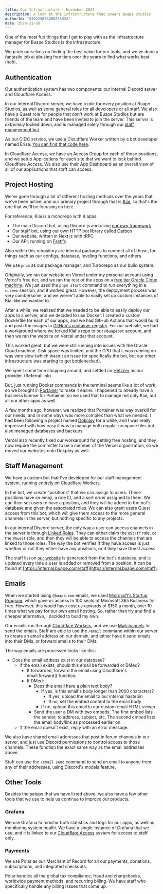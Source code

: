 ```yaml
---
title: Our Infrastructure - November 2024
description: A look at the infrastructure that powers Buape Studios
authorId: "439223656200273932"
date: 2024-11-08
---
```


One of the most fun things that I get to play with as the infrastructure manager for Buape Studios is the infrastructure.

We pride ourselves on finding the best value for our tools, and we've done a fantastic job at abusing free tiers over the years to find what works best (heh).

## Authentication

Our authentication system has two components: our internal Discord server and Cloudflare Access.

In our internal Discord server, we have a role for every position at Buape Studios, as well as some general roles for all developers or all staff. We also have a Guest role for people that don't work at Buape Studios but are friends of the team and have been invited to join the server. This server is *extremely* locked down, and is managed solely through our [staff management bot](#staff-management).

As our OIDC service, we use a Cloudflare Worker written by a bot developer named Erisa. [You can find that code here](https://github.com/Erisa/discord-oidc-worker).

In Cloudflare Access, we have an Access Group for each of those positions, and we setup Applications for each site that we want to lock behind Cloudflare Access. We also use their App Dashboard as an overall view of all of our applications that staff can access.

## Project Hosting

We've gone through a lot of different hosting methods over the years that we've been active, and our primary project through that is [Kiai](https://kiai.app), so that's the one that we'll be focusing on here.

For reference, Kiai is a monorepo with 4 apps:
- The main Discord bot, using Discord.js and using [our own framework](https://github.com/buape/utilities/tree/main/packages/lib) 
- Our staff bot, using our own HTTP bot library called [Carbon](https://carbon.buape.com)
- Our website, written in Next.js with tRPC
- Our API, running on [Fastify](https://www.fastify.io)

Also within this repository are internal packages to connect all of those, for things such as our configs, database, leveling functions, and others. 

We use `pnpm` as our package manager, and Turborepo as our build system.

Originally, we ran our website on Vercel under my personal account using Vercel's free tier, and we ran the rest of the apps on a [free tier Oracle Cloud machine](https://www.oracle.com/cloud/free/). We just used the `pnpm start` command to run everything in a `screen` session, and it worked great. However, the deployment process was very cumbersome, and we weren't able to easily set up custom instances of Kiai like we wanted to.

After a while, we realized that we needed to be able to easily deploy our apps to a server, and we decided to use Docker. I created a custom Dockerfile for each of our apps, and we had GitHub Actions that would build and push the images to [GitHub's container registry](https://docs.github.com/en/packages). For our website, we had a workaround where we forked Kiai's repo to our `@buapebot` account, and then we ran the website on Vercel under that account.

This worked great, but we were still running into issues with the Oracle Cloud machine. Disk space was limited, and the CPU that it was running on was very slow (which wasn't an issue for specifically the bot, but our other infrastructure was starting to get bottlenecked).

We spent some time shopping around, and settled on [Hetzner](https://go.buape.com/hetzner) as our provider. (Referral link)

But, just running Docker commands in the terminal seems like a lot of work, so we brought in [Portainer](https://www.portainer.io) to make it easier. I happened to already have a business license for Portainer, so we used that to manage not only Kiai, but all our other apps as well.

A few months ago, however, we realized that Portainer was way overkill for our needs, and in some ways was more complex than what we needed. I had been following a project named [Dokploy](https://dokploy.com) for a while, and I was really impressed with how easy it was to manage both regular compose files but also managed databases and backups.

Vercel also recently fixed our workaround for getting free hosting, and they now require the committer to be a member of the Vercel organization, so we moved our websites onto Dokploy as well.

## Staff Management

We have a custom bot that I've developed for our staff management system, running entirely on Cloudflare Workers. 

In the bot, we create "positions" that we can assign to users. These positions have an emoji, a role ID, and a sort order assigned to them.
We can then set users to have a position, and they will be added to the bot's database and given the associated roles. We can also grant users Guest access from this bot, which will give them access to the more general channels in the server, but nothing specific to any projects.

In our internal Discord server, the only way a user can access channels in the server is through [Linked Roles](https://support.discord.com/hc/en-us/articles/8063233404823-Connections-Linked-Roles-Community-Members). They can either claim the `@Staff` role, or the `@Guest` role, and then they will be able to access the channels that are linked to those roles. The way the bot verifies if they have access is just whether or not they either have any positions, or if they have Guest access.

The staff list on [our website](https://buape.com) is generated from the bot's database, and is updated every time a user is added or removed from a position. It can be found at [https://internal.buape.com/staff](https://internal.buape.com/staff).


## Emails

When we started using `@buape.com` emails, we used [Microsoft's Startup Program](https://startups.microsoft.com/), which gave us access to 100 seats of Microsoft 365 Business for free. However, this would have cost us upwards of $150 a month, over 10 times what we pay for our own email hosting. So, rather than try and find a cheaper alternative, I decided to build my own.

Our emails run through [Cloudflare Workers](https://workers.cloudflare.com), and we use [Mailchannels](https://www.mailchannels.com/) to send the emails. Staff are able to use the `/email` command within our server to create an email address on our domain, and either have it send emails into their DMs, or forward emails to their DMs.

The way emails are processed looks like this:

- Does the email address exist in our database?
  - If the email exists, should this email be forwarded or DMed?
    - If forwarded, forward the email using Cloudflare's email.forward() function.
    - If DMed:
      - Does this email have a plain text body?
          - If yes, is this email's body longer than 2000 characters?
            - If yes, upload the email to our internal hastebin
            - If no, set the embed content to the email body
          - If no, upload this email to our custom email HTML viewer.
      - Send the user a DM with two embeds. The first embed lists the sender, to address, subject, etc. The second embed lists the email body/link as processed earlier on.
  - If the email doesn't exist, reply with an error message.

We also have shared email addresses that post in forum channels in our server, and just use Discord permissions to control access to those channels. These function the exact same way as the email addresses above. 

Staff can use the `/email send` command to send an email to anyone from any of their addresses, using Discord's modals feature.

## Other Tools

Besides the setups that we have listed above, we also have a few other tools that we use to help us continue to improve our products.

### Grafana

We use Grafana to monitor both statistics and logs for our apps, as well as monitoring system health. We have a single instance of Grafana that we use, and it is linked to our [Cloudflare Access](#authentication) system for access to staff only.

### Payments

We use Polar as our Merchant of Record for all our payments, donations, subscriptions, and integrated checkouts. 

Polar handles all the global tax compliance, fraud and chargebacks, worldwide payment methods, and recurring billing. We have staff who specifically handle any billing issues that come up.

